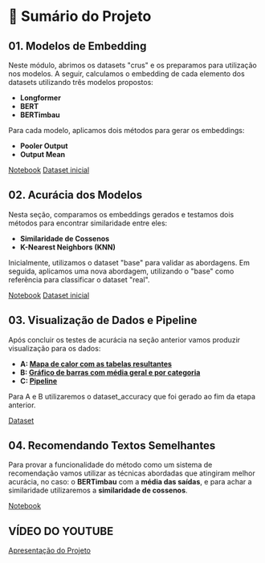 # 📑 Sumário do Projeto

## 01. Modelos de Embedding
Neste módulo, abrimos os datasets "crus" e os preparamos para utilização nos modelos. A seguir, calculamos o embedding de cada elemento dos datasets utilizando três modelos propostos:

- **Longformer**  
- **BERT**  
- **BERTimbau**

Para cada modelo, aplicamos dois métodos para gerar os embeddings:
- **Pooler Output**  
- **Output Mean**

[Notebook](https://github.com/rafavidal1709/projeto-aplicado-iii/blob/main/01%20-%20Modelos%20de%20embedding.ipynb)
[Dataset inicial](https://github.com/rafavidal1709/projeto-aplicado-iii/blob/main/01%20-%20dataset_original.json)

## 02. Acurácia dos Modelos
Nesta seção, comparamos os embeddings gerados e testamos dois métodos para encontrar similaridade entre eles:

- **Similaridade de Cossenos**  
- **K-Nearest Neighbors (KNN)**

Inicialmente, utilizamos o dataset "base" para validar as abordagens. Em seguida, aplicamos uma nova abordagem, utilizando o "base" como referência para classificar o dataset "real".

[Notebook](https://github.com/rafavidal1709/projeto-aplicado-iii/blob/main/02%20-%20Acur%C3%A1cia%20dos%20modelos.ipynb)
[Dataset inicial](https://github.com/rafavidal1709/projeto-aplicado-iii/blob/main/02%20-%20dataset_embeddings.json)

## 03. Visualização de Dados e Pipeline
Após concluir os testes de acurácia na seção anterior vamos produzir visualização para os dados:

- **A: [Mapa de calor com as tabelas resultantes](https://github.com/rafavidal1709/projeto-aplicado-iii/blob/main/03A%20-%20Visualiza%C3%A7%C3%A3o%20de%20Dados%20Calor.ipynb)**  
- **B: [Gráfico de barras com média geral e por categoria](https://github.com/rafavidal1709/projeto-aplicado-iii/blob/main/03B%20-%20Visualiza%C3%A7%C3%A3o%20de%20Dados%20Gr%C3%A1fico%20Barras.ipynb)**
- **C: [Pipeline](https://github.com/rafavidal1709/projeto-aplicado-iii/blob/main/03C%20-%20Visualiza%C3%A7%C3%A3o%20da%20Piepeline.ipynb)**

Para A e B utilizaremos o dataset_accuracy que foi gerado ao fim da etapa anterior.

[Dataset](https://github.com/rafavidal1709/projeto-aplicado-iii/blob/main/03%20-%20dataset_accuracy.json)

## 04. Recomendando Textos Semelhantes
Para provar a funcionalidade do método como um sistema de recomendação vamos utilizar as técnicas abordadas que atingiram melhor acurácia, no caso: o **BERTimbau** com a **média das saídas**, e para achar a similaridade utilizaremos a **similaridade de cossenos**.

[Notebook](https://github.com/rafavidal1709/projeto-aplicado-iii/blob/main/04%20-%20Recomendando%20textos%20semelhantes.ipynb)

## VÍDEO DO YOUTUBE
[Apresentação do Projeto](https://youtube.com/)
